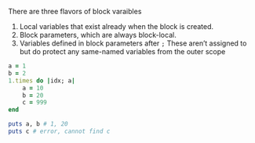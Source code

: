 There are three flavors of block varaibles
1. Local variables that exist already when the block is created. 
2. Block parameters, which are always block-local.
3. Variables defined in block parameters after `;` These aren’t assigned to but do protect any same-named variables from the outer scope

```ruby
a = 1
b = 2
1.times do |idx; a|
	a = 10
	b = 20 
	c = 999
end

puts a, b # 1, 20
puts c # error, cannot find c
```
